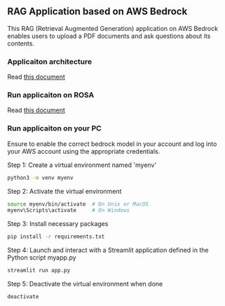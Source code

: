 ## RAG Application based on AWS Bedrock
This RAG (Retrieval Augmented Generation) application on AWS Bedrock enables users 
to upload a PDF documents and ask questions about its contents.

### Applicaiton architecture
Read [this document](https://docs.google.com/document/d/e/2PACX-1vRvapmj59FBVtJFBvHEZtWXY9WlcZxJyvGwLgTykKNNdlJROWRgEvVgFOM_8aBlI3RDn3Fo8GTQFI0d/pub#h.bduu9qqz3u9n)

### Run applicaiton on ROSA
Read [this document](https://docs.google.com/document/d/e/2PACX-1vRvapmj59FBVtJFBvHEZtWXY9WlcZxJyvGwLgTykKNNdlJROWRgEvVgFOM_8aBlI3RDn3Fo8GTQFI0d/pub#h.bduu9qqz3u9n)

### Run applicaiton on your PC
Ensure to enable the correct bedrock model in your account and log into your AWS account using the appropriate credentials.

Step 1: Create a virtual environment named 'myenv'
```bash
python3 -m venv myenv
```
Step 2: Activate the virtual environment
```bash
source myenv/bin/activate  # On Unix or MacOS
myenv\Scripts\activate     # On Windows
```
Step 3: Install necessary packages
```bash
pip install -r requirements.txt
```
Step 4: Launch and interact with a Streamlit application defined in the Python script myapp.py
```bash
streamlit run app.py  
```
Step 5: Deactivate the virtual environment when done
```bash
deactivate
```
